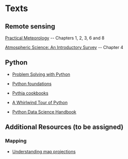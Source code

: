 # Texts

## Remote sensing

[Practical Meteorology](https://www.eoas.ubc.ca/books/Practical_Meteorology) -- Chapters  1, 2, 3, 6 and 8

[Atmospheric Science: An Introductory Survey](https://gw2jh3xr2c.search.serialssolutions.com/?sid=sersol&SS_jc=TC0000517195&title=Atmospheric%20Science%3A%20An%20Introductory%20Survey) -- Chapter 4

## Python


* [Problem Solving with Python](https://phaustin.github.io/Problem-Solving-with-Python)

* [Python foundations](https://foundations.projectpythia.org/landing-page.html)

* [Pythia cookbooks](https://cookbooks.projectpythia.org/)

* [A Whirlwind Tour of Python](https://jakevdp.github.io/WhirlwindTourOfPython)

* [Python Data Science Handbook](https://jakevdp.github.io/PythonDataScienceHandbook/)


## Additional Resources (to be assigned)

### Mapping

* [Understanding map projections](https://drive.google.com/file/d/1araPnZwMui9tBTPyLO_UHVC2DDEIdZ0p/view?usp=sharing)

